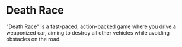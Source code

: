 # Death Race
 "Death Race" is a fast-paced, action-packed game where you drive a weaponized car, aiming to destroy all other vehicles while avoiding obstacles on the road.
